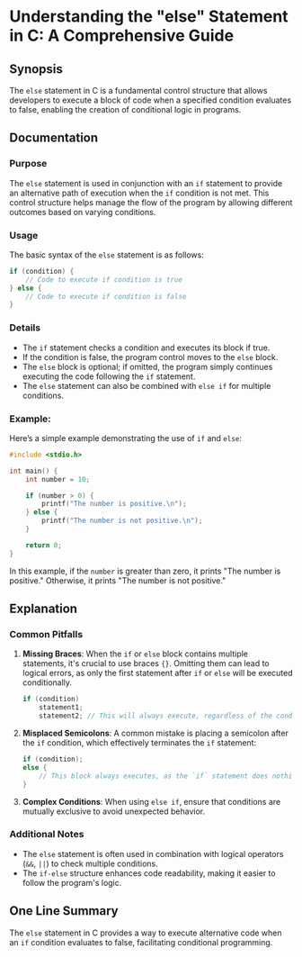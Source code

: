 <!--
Meta Description: # Understanding the "else" Statement in C: A Comprehensive Guide ## Synopsis The `else` statement in C is a fundamental control structure that allows ...
Meta Keywords: else, statement, condition, number, block
-->

# Understanding the "else" Statement in C: A Comprehensive Guide

## Synopsis
The `else` statement in C is a fundamental control structure that allows developers to execute a block of code when a specified condition evaluates to false, enabling the creation of conditional logic in programs.

## Documentation
### Purpose
The `else` statement is used in conjunction with an `if` statement to provide an alternative path of execution when the `if` condition is not met. This control structure helps manage the flow of the program by allowing different outcomes based on varying conditions.

### Usage
The basic syntax of the `else` statement is as follows:

```c
if (condition) {
    // Code to execute if condition is true
} else {
    // Code to execute if condition is false
}
```

### Details
- The `if` statement checks a condition and executes its block if true.
- If the condition is false, the program control moves to the `else` block.
- The `else` block is optional; if omitted, the program simply continues executing the code following the `if` statement.
- The `else` statement can also be combined with `else if` for multiple conditions.

### Example:
Here’s a simple example demonstrating the use of `if` and `else`:

```c
#include <stdio.h>

int main() {
    int number = 10;

    if (number > 0) {
        printf("The number is positive.\n");
    } else {
        printf("The number is not positive.\n");
    }

    return 0;
}
```

In this example, if the `number` is greater than zero, it prints "The number is positive." Otherwise, it prints "The number is not positive."

## Explanation
### Common Pitfalls
1. **Missing Braces**: When the `if` or `else` block contains multiple statements, it's crucial to use braces `{}`. Omitting them can lead to logical errors, as only the first statement after `if` or `else` will be executed conditionally.
   
   ```c
   if (condition)
       statement1;
       statement2; // This will always execute, regardless of the condition.
   ```

2. **Misplaced Semicolons**: A common mistake is placing a semicolon after the `if` condition, which effectively terminates the `if` statement:

   ```c
   if (condition);
   else {
       // This block always executes, as the `if` statement does nothing.
   }
   ```

3. **Complex Conditions**: When using `else if`, ensure that conditions are mutually exclusive to avoid unexpected behavior.

### Additional Notes
- The `else` statement is often used in combination with logical operators (`&&`, `||`) to check multiple conditions.
- The `if-else` structure enhances code readability, making it easier to follow the program's logic.

## One Line Summary
The `else` statement in C provides a way to execute alternative code when an `if` condition evaluates to false, facilitating conditional programming.